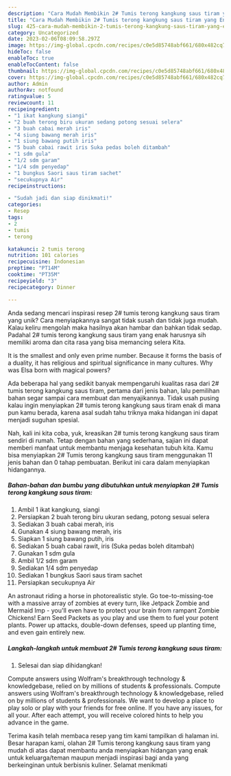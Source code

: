 ```yaml
---
description: "Cara Mudah Membikin 2# Tumis terong kangkung saus tiram yang Enak"
title: "Cara Mudah Membikin 2# Tumis terong kangkung saus tiram yang Enak"
slug: 425-cara-mudah-membikin-2-tumis-terong-kangkung-saus-tiram-yang-enak
category: Uncategorized
date: 2023-02-06T08:09:58.297Z
image: https://img-global.cpcdn.com/recipes/c0e5d85748abf661/680x482cq70/2-tumis-terong-kangkung-saus-tiram-foto-resep-utama.jpg
hideToc: false
enableToc: true
enableTocContent: false
thumbnail: https://img-global.cpcdn.com/recipes/c0e5d85748abf661/680x482cq70/2-tumis-terong-kangkung-saus-tiram-foto-resep-utama.jpg
cover: https://img-global.cpcdn.com/recipes/c0e5d85748abf661/680x482cq70/2-tumis-terong-kangkung-saus-tiram-foto-resep-utama.jpg
author: Admin
authorAv: notfound
ratingvalue: 5
reviewcount: 11
recipeingredient:
- "1 ikat kangkung siangi"
- "2 buah terong biru ukuran sedang potong sesuai selera"
- "3 buah cabai merah iris"
- "4 siung bawang merah iris"
- "1 siung bawang putih iris"
- "5 buah cabai rawit iris Suka pedas boleh ditambah"
- "1 sdm gula"
- "1/2 sdm garam"
- "1/4 sdm penyedap"
- "1 bungkus Saori saus tiram sachet"
- "secukupnya Air"
recipeinstructions:

- "Sudah jadi dan siap dinikmati!"
categories:
- Resep
tags:
- 2
- tumis
- terong

katakunci: 2 tumis terong 
nutrition: 101 calories
recipecuisine: Indonesian
preptime: "PT14M"
cooktime: "PT35M"
recipeyield: "3"
recipecategory: Dinner

---
```





Anda sedang mencari inspirasi resep 2# tumis terong kangkung saus tiram yang unik? Cara menyiapkannya sangat tidak susah dan tidak juga mudah. Kalau keliru mengolah maka hasilnya akan hambar dan bahkan tidak sedap. Padahal 2# tumis terong kangkung saus tiram yang enak harusnya sih memiliki aroma dan cita rasa yang bisa memancing selera Kita.





It is the smallest and only even prime number. Because it forms the basis of a duality, it has religious and spiritual significance in many cultures. Why was Elsa born with magical powers?

Ada beberapa hal yang sedikit banyak mempengaruhi kualitas rasa dari 2# tumis terong kangkung saus tiram, pertama dari jenis bahan, lalu pemilihan bahan segar sampai cara membuat dan menyajikannya. Tidak usah pusing kalau ingin menyiapkan 2# tumis terong kangkung saus tiram enak di mana pun kamu berada, karena asal sudah tahu triknya maka hidangan ini dapat menjadi suguhan spesial.






Nah, kali ini kita coba, yuk, kreasikan 2# tumis terong kangkung saus tiram sendiri di rumah. Tetap dengan bahan yang sederhana, sajian ini dapat memberi manfaat untuk membantu menjaga kesehatan tubuh kita. Kamu bisa menyiapkan 2# Tumis terong kangkung saus tiram menggunakan 11 jenis bahan dan 0 tahap pembuatan. Berikut ini cara dalam menyiapkan hidangannya.

<!--inarticleads1-->

##### Bahan-bahan dan bumbu yang dibutuhkan untuk menyiapkan 2# Tumis terong kangkung saus tiram:

1. Ambil 1 ikat kangkung, siangi
1. Persiapkan 2 buah terong biru ukuran sedang, potong sesuai selera
1. Sediakan 3 buah cabai merah, iris
1. Gunakan 4 siung bawang merah, iris
1. Siapkan 1 siung bawang putih, iris
1. Sediakan 5 buah cabai rawit, iris (Suka pedas boleh ditambah)
1. Gunakan 1 sdm gula
1. Ambil 1/2 sdm garam
1. Sediakan 1/4 sdm penyedap
1. Sediakan 1 bungkus Saori saus tiram sachet
1. Persiapkan secukupnya Air


An astronaut riding a horse in photorealistic style. Go toe-to-missing-toe with a massive array of zombies at every turn, like Jetpack Zombie and Mermaid Imp - you&#39;ll even have to protect your brain from rampant Zombie Chickens! Earn Seed Packets as you play and use them to fuel your potent plants. Power up attacks, double-down defenses, speed up planting time, and even gain entirely new. 

<!--inarticleads2-->

##### Langkah-langkah untuk membuat 2# Tumis terong kangkung saus tiram:


1. Selesai dan siap dihidangkan!

Compute answers using Wolfram&#39;s breakthrough technology &amp; knowledgebase, relied on by millions of students &amp; professionals. Compute answers using Wolfram&#39;s breakthrough technology &amp; knowledgebase, relied on by millions of students &amp; professionals. We want to develop a place to play solo or play with your friends for free online. If you have any issues, for all your. After each attempt, you will receive colored hints to help you advance in the game. 

Terima kasih telah membaca resep yang tim kami tampilkan di halaman ini. Besar harapan kami, olahan 2# Tumis terong kangkung saus tiram yang mudah di atas dapat membantu anda menyiapkan hidangan yang enak untuk keluarga/teman maupun menjadi inspirasi bagi anda yang berkeinginan untuk berbisnis kuliner. Selamat menikmati
